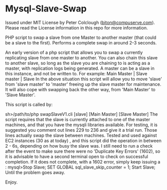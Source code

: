 # Mysql-Slave-Swap
Issued under MIT License by Peter Colclough (biton@compuserve.com). Please read the License information in this repo for more information.
	
PHP script to swap a slave from one Master to another master (that could be a slave to the first). Performs a complete swap in around 2-3 seconds.

An early version of a php script that allows you to swap a currently replicating slave from one master to another. You can also chain this slave to another slave, 
so long as the slave you are chaining to is acting as a master, with replication logs being generated. A master can be a slave in this instance, and not be written to.
For example:
                    Main Master
                        |
                    Slave master 
                        |
                      Slave
In the above situation this script will allow you to move 'slave' from 'slave master' to 'master' freeing up the slave master for maintenance. It will also cope with swapping back the other way, from 'Main Master' to 'Slave Master'.

This script is called by:

sh>/path/to/php swapSlaveV1.cli [slave] [Main Master] [Slave Master] 
The script requires that the slave is currently attached to one of the master machines, and that you have the mysqli libraries available. 
For testing, it is suggested you comment out lines 229 to 236 and give it a trial run. Those lines actually swap the slave between machines. 
Tested and used against EC2 instances (30 as at today) , and this script did the operation in between 2 - 6s, depending on how busy the slave was. I still need to run a 
check after the event to make sure there were no 'Duplicate Key Errors' (1602), so it is advisable to have a second terminal open to check on successful completion. 
If it does not complete, with a 1602 error, simply keep issuing a :
        mysql>Stop Slave; SET GLOBAL sql_slave_skip_counter = 1; Start Slave;
Until the problem goes away. 

Enjoy.



